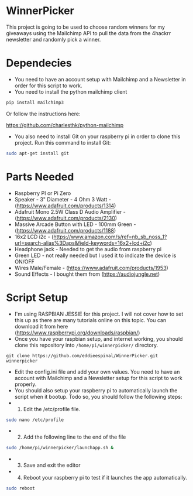 # WinnerPicker
This project is going to be used to choose random winners for my giveaways using the Mailchimp API to pull the data from the 4hackrr newsletter and randomly pick a winner.

# Dependecies
* You need to have an account setup with Mailchimp and a Newsletter in order for this script to work.
* You need to install the python mailchimp client

```sh
pip install mailchimp3
```

Or follow the instructions here:

https://github.com/charlesthk/python-mailchimp

* You also need to install Git on your raspberry pi in order to clone this project.  Run this command to install Git:

```sh
sudo apt-get install git
```

# Parts Needed
* Raspberry PI or Pi Zero
* Speaker - 3" Diameter - 4 Ohm 3 Watt - (https://www.adafruit.com/products/1314)
* Adafruit Mono 2.5W Class D Audio Amplifier - (https://www.adafruit.com/products/2130)
* Massive Arcade Button with LED - 100mm Green - (https://www.adafruit.com/products/1188)
* 16x2 LCD i2c - (https://www.amazon.com/s/ref=nb_sb_noss_1?url=search-alias%3Daps&field-keywords=16x2+lcd+i2c)
* Headphone jack - Needed to get the audio from raspberry pi
* Green LED - not really needed but I used it to indicate the device is ON/OFF
* Wires Male/Female - (https://www.adafruit.com/products/1953)
* Sound Effects - I bought them from (https://audiojungle.net)

# Script Setup
* I'm using RASPBIAN JESSIE for this project. I will not cover how to set this up as there are many tutorials online on this topic. You can download it from here (https://www.raspberrypi.org/downloads/raspbian/)
* Once you have your raspbian setup, and internet working, you should clone this repository into `/home/pi/winnerpicker/` directory.

```ssh
git clone https://github.com/eddieespinal/WinnerPicker.git winnerpicker
```

* Edit the config.ini file and add your own values. You need to have an account with Mailchimp and a Newsletter setup for this script to work properly.
* You should also setup your raspberry pi to automatically launch the script when it bootup. Todo so, you should follow the following steps:
* 1. Edit the /etc/profile file.  

```sh
sudo nano /etc/profile
```

* 2. Add the following line to the end of the file 
```sh
sudo /home/pi/winnerpicker/launchapp.sh &
```

* 3. Save and exit the editor
* 4. Reboot your raspberry pi to test if it launches the app automatically.
```sh
sudo reboot
```


